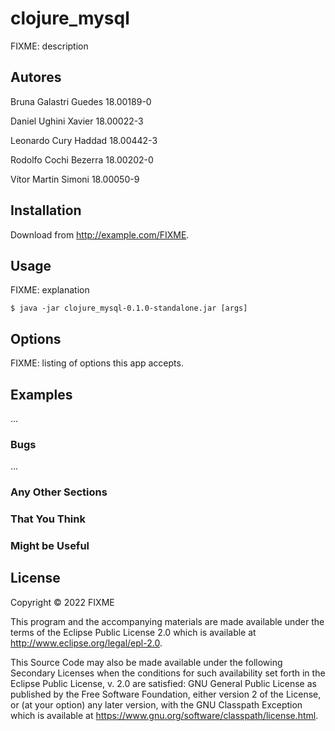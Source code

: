 # clojure_mysql

FIXME: description

## Autores

Bruna Galastri Guedes 18.00189-0 

Daniel Ughini Xavier  18.00022-3 

Leonardo Cury Haddad  18.00442-3

Rodolfo Cochi Bezerra 18.00202-0

Vítor Martin Simoni   18.00050-9

## Installation

Download from http://example.com/FIXME.

## Usage

FIXME: explanation

    $ java -jar clojure_mysql-0.1.0-standalone.jar [args]

## Options

FIXME: listing of options this app accepts.

## Examples

...

### Bugs

...

### Any Other Sections
### That You Think
### Might be Useful

## License

Copyright © 2022 FIXME

This program and the accompanying materials are made available under the
terms of the Eclipse Public License 2.0 which is available at
http://www.eclipse.org/legal/epl-2.0.

This Source Code may also be made available under the following Secondary
Licenses when the conditions for such availability set forth in the Eclipse
Public License, v. 2.0 are satisfied: GNU General Public License as published by
the Free Software Foundation, either version 2 of the License, or (at your
option) any later version, with the GNU Classpath Exception which is available
at https://www.gnu.org/software/classpath/license.html.
